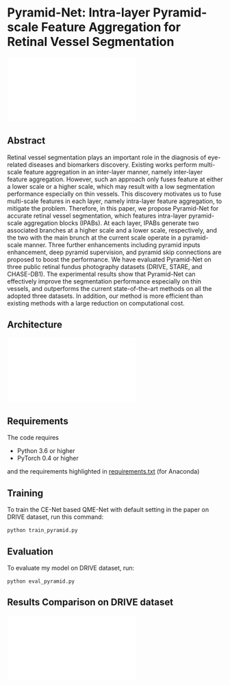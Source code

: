 # Pyramid-Net: Intra-layer Pyramid-scale Feature Aggregation for Retinal Vessel Segmentation

![1](./figures/0.pdf)

## Abstract

Retinal vessel segmentation plays an important role in the diagnosis of eye-related diseases and biomarkers discovery. Existing works perform multi-scale feature aggregation in an inter-layer manner, namely inter-layer feature aggregation. However, such an approach only fuses feature at either a lower scale or a higher scale, which may result with a low segmentation performance especially on thin vessels. This discovery motivates us to fuse multi-scale features in each layer, namely intra-layer feature aggregation, to mitigate the problem. Therefore, in this paper, we propose Pyramid-Net for accurate retinal vessel segmentation, which features intra-layer pyramid-scale aggregation blocks (IPABs). At each layer, IPABs generate two associated branches at a higher scale and a lower scale, respectively, and the two with the main brunch at the current scale operate in a pyramid-scale manner. Three further enhancements including pyramid inputs enhancement, deep pyramid supervision, and pyramid skip connections are proposed to boost the performance. We have evaluated Pyramid-Net on three public retinal fundus photography datasets (DRIVE, STARE, and CHASE-DB1). The experimental results show that Pyramid-Net can effectively improve the segmentation performance especially on thin vessels, and outperforms the current state-of-the-art methods on all the adopted three datasets. In addition, our method is more efficient than existing methods with a large reduction on computational cost.



## Architecture

![1](./figures/1.pdf)

## Requirements

The  code requires

- Python 3.6 or higher
- PyTorch 0.4 or higher

and the requirements highlighted in [requirements.txt](./requirements.txt) (for Anaconda)



## Training

To train the CE-Net based QME-Net with default setting in the paper on DRIVE dataset, run this command:

```train
python train_pyramid.py 
```



## Evaluation

To evaluate my model on DRIVE dataset, run:

```eval
python eval_pyramid.py 
```



## Results Comparison on DRIVE dataset



![1](./figures/2.pdf)






